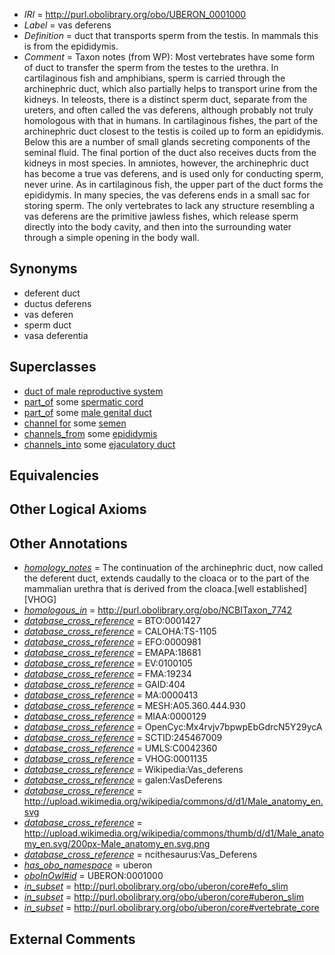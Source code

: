  * *IRI* = http://purl.obolibrary.org/obo/UBERON_0001000
 * *Label* = vas deferens
 * *Definition* = duct that transports sperm from the testis. In mammals this is from the epididymis.
 * *Comment* = Taxon notes (from WP): Most vertebrates have some form of duct to transfer the sperm from the testes to the urethra. In cartilaginous fish and amphibians, sperm is carried through the archinephric duct, which also partially helps to transport urine from the kidneys. In teleosts, there is a distinct sperm duct, separate from the ureters, and often called the vas deferens, although probably not truly homologous with that in humans. In cartilaginous fishes, the part of the archinephric duct closest to the testis is coiled up to form an epididymis. Below this are a number of small glands secreting components of the seminal fluid. The final portion of the duct also receives ducts from the kidneys in most species. In amniotes, however, the archinephric duct has become a true vas deferens, and is used only for conducting sperm, never urine. As in cartilaginous fish, the upper part of the duct forms the epididymis. In many species, the vas deferens ends in a small sac for storing sperm. The only vertebrates to lack any structure resembling a vas deferens are the primitive jawless fishes, which release sperm directly into the body cavity, and then into the surrounding water through a simple opening in the body wall.

## Synonyms

 * deferent duct
 * ductus deferens
 * vas deferen
 * sperm duct
 * vasa deferentia

## Superclasses

 * [duct of male reproductive system](../../UBERON/04/UBERON_0005904.md)
 * [part_of](../../BFO/50/BFO_0000050.md) some [spermatic cord](../../UBERON/52/UBERON_0005352.md)
 * [part_of](../../BFO/50/BFO_0000050.md) some [male genital duct](../../UBERON/47/UBERON_0006947.md)
 * [channel for](../../core#channel/or/core#channel_for.md) some [semen](../../UBERON/68/UBERON_0001968.md)
 * [channels_from](../../core#channels/om/core#channels_from.md) some [epididymis](../../UBERON/01/UBERON_0001301.md)
 * [channels_into](../../core#channels/to/core#channels_into.md) some [ejaculatory duct](../../UBERON/99/UBERON_0000999.md)

## Equivalencies


## Other Logical Axioms


## Other Annotations

 * *[homology_notes](../../UBPROP/03/UBPROP_0000003.md)* = The continuation of the archinephric duct, now called the deferent duct, extends caudally to the cloaca or to the part of the mammalian urethra that is derived from the cloaca.[well established][VHOG]
 * *[homologous_in](../../core#homologous/in/core#homologous_in.md)* = http://purl.obolibrary.org/obo/NCBITaxon_7742
 * *[database_cross_reference](../../ef/oboInOwl#hasDbXref.md)* = BTO:0001427
 * *[database_cross_reference](../../ef/oboInOwl#hasDbXref.md)* = CALOHA:TS-1105
 * *[database_cross_reference](../../ef/oboInOwl#hasDbXref.md)* = EFO:0000981
 * *[database_cross_reference](../../ef/oboInOwl#hasDbXref.md)* = EMAPA:18681
 * *[database_cross_reference](../../ef/oboInOwl#hasDbXref.md)* = EV:0100105
 * *[database_cross_reference](../../ef/oboInOwl#hasDbXref.md)* = FMA:19234
 * *[database_cross_reference](../../ef/oboInOwl#hasDbXref.md)* = GAID:404
 * *[database_cross_reference](../../ef/oboInOwl#hasDbXref.md)* = MA:0000413
 * *[database_cross_reference](../../ef/oboInOwl#hasDbXref.md)* = MESH:A05.360.444.930
 * *[database_cross_reference](../../ef/oboInOwl#hasDbXref.md)* = MIAA:0000129
 * *[database_cross_reference](../../ef/oboInOwl#hasDbXref.md)* = OpenCyc:Mx4rvjv7bpwpEbGdrcN5Y29ycA
 * *[database_cross_reference](../../ef/oboInOwl#hasDbXref.md)* = SCTID:245467009
 * *[database_cross_reference](../../ef/oboInOwl#hasDbXref.md)* = UMLS:C0042360
 * *[database_cross_reference](../../ef/oboInOwl#hasDbXref.md)* = VHOG:0001135
 * *[database_cross_reference](../../ef/oboInOwl#hasDbXref.md)* = Wikipedia:Vas_deferens
 * *[database_cross_reference](../../ef/oboInOwl#hasDbXref.md)* = galen:VasDeferens
 * *[database_cross_reference](../../ef/oboInOwl#hasDbXref.md)* = http://upload.wikimedia.org/wikipedia/commons/d/d1/Male_anatomy_en.svg
 * *[database_cross_reference](../../ef/oboInOwl#hasDbXref.md)* = http://upload.wikimedia.org/wikipedia/commons/thumb/d/d1/Male_anatomy_en.svg/200px-Male_anatomy_en.svg.png
 * *[database_cross_reference](../../ef/oboInOwl#hasDbXref.md)* = ncithesaurus:Vas_Deferens
 * *[has_obo_namespace](../../ce/oboInOwl#hasOBONamespace.md)* = uberon
 * *[oboInOwl#id](../../id/oboInOwl#id.md)* = UBERON:0001000
 * *[in_subset](../../et/oboInOwl#inSubset.md)* = http://purl.obolibrary.org/obo/uberon/core#efo_slim
 * *[in_subset](../../et/oboInOwl#inSubset.md)* = http://purl.obolibrary.org/obo/uberon/core#uberon_slim
 * *[in_subset](../../et/oboInOwl#inSubset.md)* = http://purl.obolibrary.org/obo/uberon/core#vertebrate_core

## External Comments

